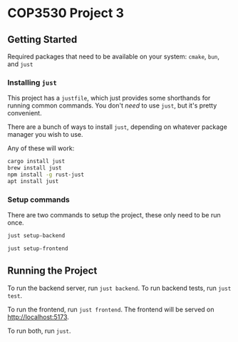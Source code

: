 # COP3530 Project 3

## Getting Started

Required packages that need to be available on your system: `cmake`, `bun`, and `just`

### Installing `just`

This project has a `justfile`, which just provides some shorthands for running common commands. You don't _need_ to use `just`, but it's pretty convenient.

There are a bunch of ways to install `just`, depending on whatever package manager you wish to use.

Any of these will work:

```bash
cargo install just
brew install just
npm install -g rust-just
apt install just
```

### Setup commands

There are two commands to setup the project, these only need to be run once.

```bash
just setup-backend
```

```bash
just setup-frontend
```

## Running the Project

To run the backend server, run `just backend`.
To run backend tests, run `just test`.

To run the frontend, run `just frontend`.
The frontend will be served on [http://localhost:5173](http://localhost:5173).

To run both, run `just`.
